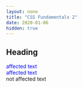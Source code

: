 ```yaml
---
layout: none
title: "CSS Fundamentals 2"
date: 2020-01-06
hidden: true
---
```

<html>
<head></head>
<body>
    <style>
    h2~div {
        color: blue;
    }
    </style>
    <span>
        <h2>Heading</h2>
        <div>affected text</div>
        <div>affected text</div>
        <span>not affected text</span>
    </span>
</body>
</html>